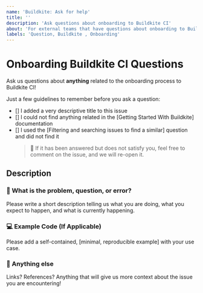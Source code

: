 ```yaml
---
name: 'Buildkite: Ask for help'
title: ''
description: 'Ask questions about onboarding to Buildkite CI' 
about: 'For external teams that have questions about onboarding to Buildkite CI'
labels: 'Question, Buildkite , Onboarding'
---
```


# Onboarding Buildkite CI Questions

Ask us questions about **anything** related to the onboarding process to
Buildkite CI!

Just a few guidelines to remember before you ask a question:

- [] I added a very descriptive title to this issue
- [] I could not find anything related in the [Getting Started With Buildkite]
     documentation
- [] I used the [Filtering and searching issues to find a similar] question and
     did not find it
    > 🔔 If it has been answered but does not satisfy you, feel free to comment on
    > the issue, and we will re-open it.

## Description

### 🤔 What is the problem, question, or error?

Please write a short description telling us what you are doing, what you expect
to happen, and what is currently happening.

### 💻 Example Code (If Applicable)

Please add a self-contained, [minimal, reproducible example] with your use case.

### 🔎 Anything else

Links? References? Anything that will give us more context about the issue you
are encountering!